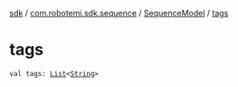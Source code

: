 [sdk](../../index.md) / [com.robotemi.sdk.sequence](../index.md) / [SequenceModel](index.md) / [tags](./tags.md)

# tags

`val tags: `[`List`](https://kotlinlang.org/api/latest/jvm/stdlib/kotlin.collections/-list/index.html)`<`[`String`](https://kotlinlang.org/api/latest/jvm/stdlib/kotlin/-string/index.html)`>`